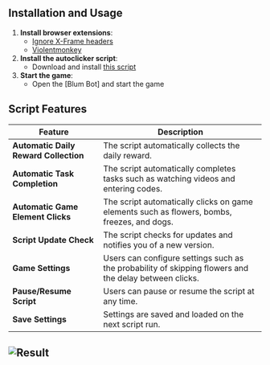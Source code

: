 ## Installation and Usage

1. **Install browser extensions**:
   - [Ignore X-Frame headers](https://chromewebstore.google.com/detail/ignore-x-frame-headers/gleekbfjekiniecknbkamfmkohkpodhe)
   - [Violentmonkey](https://chromewebstore.google.com/detail/violentmonkey/jinjaccalgkegednnccohejagnlnfdag?hl=be)
2. **Install the autoclicker script**:
   - Download and install [this script](https://github.com/mudachyo/Blum/raw/main/blum-autoclicker.user.js)
3. **Start the game**:
   - Open the [Blum Bot] and start the game

## Script Features
| Feature                                  | Description                                                                 |
|------------------------------------------|--------------------------------------------------------------------------|
| **Automatic Daily Reward Collection**    | The script automatically collects the daily reward.                      |
| **Automatic Task Completion**             | The script automatically completes tasks such as watching videos and entering codes. |
| **Automatic Game Element Clicks**         | The script automatically clicks on game elements such as flowers, bombs, freezes, and dogs. |
| **Script Update Check**                   | The script checks for updates and notifies you of a new version.         |
| **Game Settings**                          | Users can configure settings such as the probability of skipping flowers and the delay between clicks. |
| **Pause/Resume Script**                   | Users can pause or resume the script at any time.                        |
| **Save Settings**                          | Settings are saved and loaded on the next script run.                    |

## ![Result](/images/result.png)